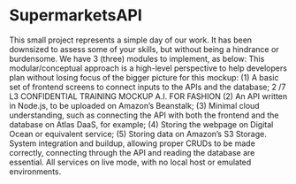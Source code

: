 # SupermarketsAPI

This small project represents a simple day of our work. It has been downsized to assess
some of your skills, but without being a hindrance or burdensome. We have 3 (three)
modules to implement, as below:
This modular/conceptual approach is a high-level perspective to help developers plan
without losing focus of the bigger picture for this mockup:
(1) A basic set of frontend screens to connect inputs to the APIs and the database;
2 /7 L3 CONFIDENTIAL TRAINING MOCKUP A.I. FOR FASHION
(2) An API written in Node.js, to be uploaded on Amazon’s Beanstalk;
(3) Minimal cloud understanding, such as connecting the API with both the frontend and
the database on Atlas DaaS, for example;
(4) Storing the webpage on Digital Ocean or equivalent service;
(5) Storing data on Amazon’s S3 Storage.
System integration and buildup, allowing proper CRUDs to be made correctly, connecting
through the API and reading the database are essential. All services on live mode, with no
local host or emulated environments.
